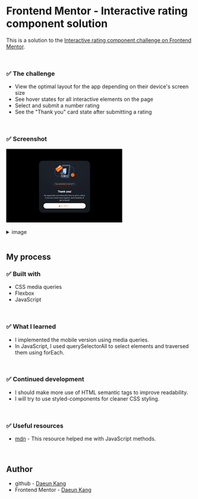 # Frontend Mentor - Interactive rating component solution

This is a solution to the [Interactive rating component challenge on Frontend Mentor](https://www.frontendmentor.io/challenges/interactive-rating-component-koxpeBUmI). 

</br>

### ✅ The challenge 

- View the optimal layout for the app depending on their device's screen size
- See hover states for all interactive elements on the page
- Select and submit a number rating
- See the "Thank you" card state after submitting a rating

</br>

### ✅ Screenshot 

![](/interactive-rating-component/images/screenshot.gif)

<details>
<summary>image</summary>

![](/interactive-rating-component/images/main-page.png)
![](/interactive-rating-component/images/selected.png)
![](/interactive-rating-component/images/submitted.png)

</details>


</br>

## My process

###  ✅ Built with
- CSS media queries
- Flexbox
- JavaScript

</br>

###  ✅ What I learned
- I implemented the mobile version using media queries. 
- In JavaScript, I used querySelectorAll to select elements and traversed them using forEach.

</br>

###  ✅ Continued development
- I should make more use of HTML semantic tags to improve readability. 
- I will try to use styled-components for cleaner CSS styling.

</br>

###  ✅ Useful resources
- [mdn](https://www.example.com ) - This resource helped me with JavaScript methods.

</br>

## Author

- github - [Daeun Kang](https://github.com/winterkang)
- Frontend Mentor - [Daeun Kang](https://www.frontendmentor.io/home)

